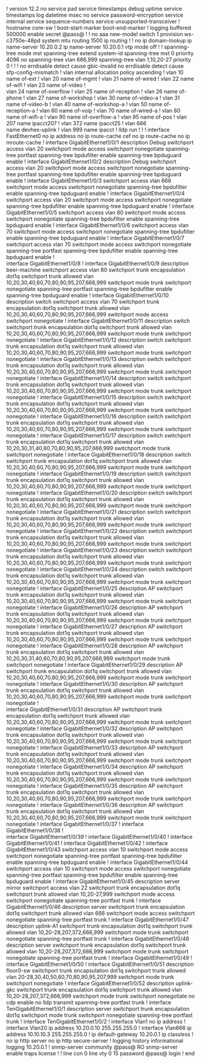 !
version 12.2
no service pad
service timestamps debug uptime
service timestamps log datetime msec
no service password-encryption
service internal
service sequence-numbers
service unsupported-transceiver
!
hostname core-sw
!
boot-start-marker
boot-end-marker
!
logging buffered 500000
enable secret @pass@
!
!
no aaa new-model
switch 1 provision ws-c3750e-48pd
system mtu routing 1500
ip routing
!
!
no ip domain-lookup
ip name-server 10.20.0.2
ip name-server 10.20.0.1
vtp mode off
!
!
spanning-tree mode mst
spanning-tree extend system-id
spanning-tree mst 0 priority 4096
no spanning-tree vlan 666,999
spanning-tree vlan 1,10,20-27 priority 0
!
!
!
no errdisable detect cause gbic-invalid
no errdisable detect cause sfp-config-mismatch
!
vlan internal allocation policy ascending
!
vlan 10
 name of-ext
!
vlan 20
 name of-mgmt
!
vlan 21
 name of-wired
!
vlan 22
 name of-wifi
!
vlan 23
 name of-video
!         
vlan 24
 name of-overflow
!
vlan 25
 name of-reception
!
vlan 26
 name of-phone
!
vlan 27
 name of-workshop
!
vlan 30
 name of-video-a
!
vlan 31
 name of-video-b
!
vlan 40
 name of-workshop-a
!
vlan 50
 name of-reception-a
!
vlan 60
 name of-voip
!
vlan 70
 name of-wired-a
!
vlan 80
 name of-wifi-a
!
vlan 90
 name of-overflow-a
!
vlan 95
 name of-pos
!
vlan 207
 name ipacct207
!
vlan 372
 name ipacct25
!
vlan 666  
 name devhex-uplink
!
vlan 999
 name ipacct
!
lldp run
!
!
!
interface FastEthernet0
 no ip address
 no ip route-cache cef
 no ip route-cache
 no ip mroute-cache
!
interface GigabitEthernet1/0/1
 description Debug
 switchport access vlan 20
 switchport mode access
 switchport nonegotiate
 spanning-tree portfast
 spanning-tree bpdufilter enable
 spanning-tree bpduguard enable
!
interface GigabitEthernet1/0/2
 description Debug
 switchport access vlan 20
 switchport mode access
 switchport nonegotiate
 spanning-tree portfast
 spanning-tree bpdufilter enable
 spanning-tree bpduguard enable
!
interface GigabitEthernet1/0/3
 switchport access vlan 666
 switchport mode access
 switchport nonegotiate
 spanning-tree bpdufilter enable
 spanning-tree bpduguard enable
!
interface GigabitEthernet1/0/4
 switchport access vlan 20
 switchport mode access
 switchport nonegotiate
 spanning-tree bpdufilter enable
 spanning-tree bpduguard enable
!
interface GigabitEthernet1/0/5
 switchport access vlan 80
 switchport mode access
 switchport nonegotiate
 spanning-tree bpdufilter enable
 spanning-tree bpduguard enable
!
interface GigabitEthernet1/0/6
 switchport access vlan 70
 switchport mode access
 switchport nonegotiate
 spanning-tree bpdufilter enable
 spanning-tree bpduguard enable
!
interface GigabitEthernet1/0/7
 switchport access vlan 70
 switchport mode access
 switchport nonegotiate
 spanning-tree portfast
 spanning-tree bpdufilter enable
 spanning-tree bpduguard enable
!         
interface GigabitEthernet1/0/8
!
interface GigabitEthernet1/0/9
 description beer-machine
 switchport access vlan 80
 switchport trunk encapsulation dot1q
 switchport trunk allowed vlan 10,20,30,40,60,70,80,90,95,207,666,999
 switchport mode trunk
 switchport nonegotiate
 spanning-tree portfast
 spanning-tree bpdufilter enable
 spanning-tree bpduguard enable
!
interface GigabitEthernet1/0/10
 description switch
 switchport access vlan 70
 switchport trunk encapsulation dot1q
 switchport trunk allowed vlan 10,20,30,40,60,70,80,90,95,207,666,999
 switchport mode access
 switchport nonegotiate
!
interface GigabitEthernet1/0/11
 description switch
 switchport trunk encapsulation dot1q
 switchport trunk allowed vlan 10,20,30,40,60,70,80,90,95,207,666,999
 switchport mode trunk
 switchport nonegotiate
!
interface GigabitEthernet1/0/12
 description switch
 switchport trunk encapsulation dot1q
 switchport trunk allowed vlan 10,20,30,40,60,70,80,90,95,207,666,999
 switchport mode trunk
 switchport nonegotiate
!
interface GigabitEthernet1/0/13
 description switch
 switchport trunk encapsulation dot1q
 switchport trunk allowed vlan 10,20,30,40,60,70,80,90,95,207,666,999
 switchport mode trunk
 switchport nonegotiate
!
interface GigabitEthernet1/0/14
 description switch
 switchport trunk encapsulation dot1q
 switchport trunk allowed vlan 10,20,30,40,60,70,80,90,95,207,666,999
 switchport mode trunk
 switchport nonegotiate
!
interface GigabitEthernet1/0/15
 description switch
 switchport trunk encapsulation dot1q
 switchport trunk allowed vlan 10,20,30,40,60,70,80,90,95,207,666,999
 switchport mode trunk
 switchport nonegotiate
!
interface GigabitEthernet1/0/16
 description switch
 switchport trunk encapsulation dot1q
 switchport trunk allowed vlan 10,20,30,40,60,70,80,90,95,207,666,999
 switchport mode trunk
 switchport nonegotiate
!
interface GigabitEthernet1/0/17
 description switch
 switchport trunk encapsulation dot1q
 switchport trunk allowed vlan 10,20,30,31,40,60,70,80,90,95,207,666,999
 switchport mode trunk
 switchport nonegotiate
!
interface GigabitEthernet1/0/18
 description switch
 switchport trunk encapsulation dot1q
 switchport trunk allowed vlan 10,20,30,40,60,70,80,90,95,207,666,999
 switchport mode trunk
 switchport nonegotiate
!
interface GigabitEthernet1/0/19
 description switch
 switchport trunk encapsulation dot1q
 switchport trunk allowed vlan 10,20,30,40,60,70,80,90,95,207,666,999
 switchport mode trunk
 switchport nonegotiate
!
interface GigabitEthernet1/0/20
 description switch
 switchport trunk encapsulation dot1q
 switchport trunk allowed vlan 10,20,30,40,60,70,80,90,95,207,666,999
 switchport mode trunk
 switchport nonegotiate
!
interface GigabitEthernet1/0/21
 description switch
 switchport trunk encapsulation dot1q
 switchport trunk allowed vlan 10,20,30,40,60,70,80,90,95,207,666,999
 switchport mode trunk
 switchport nonegotiate
!
interface GigabitEthernet1/0/22
 description switch
 switchport trunk encapsulation dot1q
 switchport trunk allowed vlan 10,20,30,40,60,70,80,90,95,207,666,999
 switchport mode trunk
 switchport nonegotiate
!
interface GigabitEthernet1/0/23
 description switch
 switchport trunk encapsulation dot1q
 switchport trunk allowed vlan 10,20,30,40,60,70,80,90,95,207,666,999
 switchport mode trunk
 switchport nonegotiate
!
interface GigabitEthernet1/0/24
 description switch
 switchport trunk encapsulation dot1q
 switchport trunk allowed vlan 10,20,30,40,60,70,80,90,95,207,666,999
 switchport mode trunk
 switchport nonegotiate
!
interface GigabitEthernet1/0/25
 description AP
 switchport trunk encapsulation dot1q
 switchport trunk allowed vlan 10,20,30,40,60,70,80,90,95,207,666,999
 switchport mode trunk
 switchport nonegotiate
!
interface GigabitEthernet1/0/26
 description AP
 switchport trunk encapsulation dot1q
 switchport trunk allowed vlan 10,20,30,40,60,70,80,90,95,207,666,999
 switchport mode trunk
 switchport nonegotiate
!
interface GigabitEthernet1/0/27
 description AP
 switchport trunk encapsulation dot1q
 switchport trunk allowed vlan 10,20,30,40,60,70,80,90,95,207,666,999
 switchport mode trunk
 switchport nonegotiate
!
interface GigabitEthernet1/0/28
 description AP
 switchport trunk encapsulation dot1q
 switchport trunk allowed vlan 10,20,30,31,40,60,70,80,90,95,207,666,999
 switchport mode trunk
 switchport nonegotiate
!
interface GigabitEthernet1/0/29
 description AP
 switchport trunk encapsulation dot1q
 switchport trunk allowed vlan 10,20,30,40,60,70,80,90,95,207,666,999
 switchport mode trunk
 switchport nonegotiate
!
interface GigabitEthernet1/0/30
 description AP
 switchport trunk encapsulation dot1q
 switchport trunk allowed vlan 10,20,30,40,60,70,80,90,95,207,666,999
 switchport mode trunk
 switchport nonegotiate
!         
interface GigabitEthernet1/0/31
 description AP
 switchport trunk encapsulation dot1q
 switchport trunk allowed vlan 10,20,30,40,60,70,80,90,95,207,666,999
 switchport mode trunk
 switchport nonegotiate
!
interface GigabitEthernet1/0/32
 description AP
 switchport trunk encapsulation dot1q
 switchport trunk allowed vlan 10,20,30,40,60,70,80,90,95,207,666,999
 switchport mode trunk
 switchport nonegotiate
!
interface GigabitEthernet1/0/33
 description AP
 switchport trunk encapsulation dot1q
 switchport trunk allowed vlan 10,20,30,40,60,70,80,90,95,207,666,999
 switchport mode trunk
 switchport nonegotiate
!
interface GigabitEthernet1/0/34
 description AP
 switchport trunk encapsulation dot1q
 switchport trunk allowed vlan 10,20,30,40,60,70,80,90,95,207,666,999
 switchport mode trunk
 switchport nonegotiate
!
interface GigabitEthernet1/0/35
 description AP
 switchport trunk encapsulation dot1q
 switchport trunk allowed vlan 10,20,30,40,60,70,80,90,95,207,666,999
 switchport mode trunk
 switchport nonegotiate
!
interface GigabitEthernet1/0/36
 description AP
 switchport trunk encapsulation dot1q
 switchport trunk allowed vlan 10,20,30,40,60,70,80,90,95,207,666,999
 switchport mode trunk
 switchport nonegotiate
!
interface GigabitEthernet1/0/37
!
interface GigabitEthernet1/0/38
!         
interface GigabitEthernet1/0/39
!
interface GigabitEthernet1/0/40
!
interface GigabitEthernet1/0/41
!
interface GigabitEthernet1/0/42
!
interface GigabitEthernet1/0/43
 switchport access vlan 10
 switchport mode access
 switchport nonegotiate
 spanning-tree portfast
 spanning-tree bpdufilter enable
 spanning-tree bpduguard enable
!
interface GigabitEthernet1/0/44
 switchport access vlan 10
 switchport mode access
 switchport nonegotiate
 spanning-tree portfast
 spanning-tree bpdufilter enable
 spanning-tree bpduguard enable
!
interface GigabitEthernet1/0/45
 description server mirror
 switchport access vlan 22
 switchport trunk encapsulation dot1q
 switchport trunk allowed vlan 10,20-27,999
 switchport mode access
 switchport nonegotiate
 spanning-tree portfast trunk
!
interface GigabitEthernet1/0/46
 description server
 switchport trunk encapsulation dot1q
 switchport trunk allowed vlan 666
 switchport mode access
 switchport nonegotiate
 spanning-tree portfast trunk
!
interface GigabitEthernet1/0/47
 description uplink-A1
 switchport trunk encapsulation dot1q
 switchport trunk allowed vlan 10,20-28,207,372,666,999
 switchport mode trunk
 switchport nonegotiate
 spanning-tree portfast trunk
!
interface GigabitEthernet1/0/48
 description server
 switchport trunk encapsulation dot1q
 switchport trunk allowed vlan 10,20-28,207,372,666,999
 switchport mode trunk
 switchport nonegotiate
 spanning-tree portfast trunk
!
interface GigabitEthernet1/0/49
!
interface GigabitEthernet1/0/50
!
interface GigabitEthernet1/0/51
 description floor0-sw
 switchport trunk encapsulation dot1q
 switchport trunk allowed vlan 20-28,30,40,50,60,70,80,90,95,207,999
 switchport mode trunk
 switchport nonegotiate
!
interface GigabitEthernet1/0/52
 description uplink-gkc
 switchport trunk encapsulation dot1q
 switchport trunk allowed vlan 10,20-28,207,372,666,999
 switchport mode trunk
 switchport nonegotiate
 no cdp enable
 no lldp transmit
 spanning-tree portfast trunk
!
interface TenGigabitEthernet1/0/1
 description server
 switchport trunk encapsulation dot1q
 switchport mode trunk
 switchport nonegotiate
 spanning-tree portfast trunk
!
interface TenGigabitEthernet1/0/2
!
interface Vlan1
 no ip address
!
interface Vlan20
 ip address 10.20.0.10 255.255.255.0
!
interface Vlan666
 ip address 10.10.10.3 255.255.255.0
!
ip default-gateway 10.20.0.1
ip classless
!
no ip http server
no ip http secure-server
!
logging history informational
logging 10.20.0.1
!
snmp-server community @pass@ RO
snmp-server enable traps license
!
!
line con 0
line vty 0 15
 password @pass@
 login
!
end

